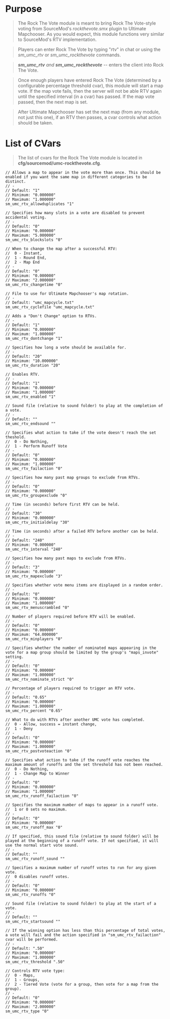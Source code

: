 # Purpose #

> The Rock The Vote module is meant to bring Rock The Vote-style voting from SourceMod's _rockthevote.smx_ plugin to Ultimate Mapchooser. As you would expect, this module functions very similar to SourceMod's RTV implementation.

> Players can enter Rock The Vote by typing "rtv" in chat or using the _sm\_umc\_rtv_ or _sm\_umc\_rockthevote_ commands.

> _**sm\_umc\_rtv** and **sm\_umc\_rockthevote**_ -- enters the client into Rock The Vote.

> Once enough players have entered Rock The Vote (determined by a configurable percentage threshold cvar), this module will start a map vote. If the map vote fails, then the server will not be able RTV again until the specified interval (in a cvar) has passed. If the map vote passed, then the next map is set.

> After Ultimate Mapchooser has set the next map (from any module, not just this one), if an RTV then passes, a cvar controls what action should be taken.


# List of CVars #
> The list of cvars for the Rock The Vote module is located in **cfg/sourcemod/umc-rockthevote.cfg**.
```
// Allows a map to appear in the vote more than once. This should be enabled if you want the same map in different categories to be distinct.
// -
// Default: "1"
// Minimum: "0.000000"
// Maximum: "1.000000"
sm_umc_rtv_allowduplicates "1"

// Specifies how many slots in a vote are disabled to prevent accidental voting.
// -
// Default: "0"
// Minimum: "0.000000"
// Maximum: "5.000000"
sm_umc_rtv_blockslots "0"

// When to change the map after a successful RTV:
//  0 - Instant,
//  1 - Round End,
//  2 - Map End
// -
// Default: "0"
// Minimum: "0.000000"
// Maximum: "2.000000"
sm_umc_rtv_changetime "0"

// File to use for Ultimate Mapchooser's map rotation.
// -
// Default: "umc_mapcycle.txt"
sm_umc_rtv_cyclefile "umc_mapcycle.txt"

// Adds a "Don't Change" option to RTVs.
// -
// Default: "1"
// Minimum: "0.000000"
// Maximum: "1.000000"
sm_umc_rtv_dontchange "1"

// Specifies how long a vote should be available for.
// -
// Default: "20"
// Minimum: "10.000000"
sm_umc_rtv_duration "20"

// Enables RTV.
// -
// Default: "1"
// Minimum: "0.000000"
// Maximum: "1.000000"
sm_umc_rtv_enabled "1"

// Sound file (relative to sound folder) to play at the completion of a vote.
// -
// Default: ""
sm_umc_rtv_endsound ""

// Specifies what action to take if the vote doesn't reach the set theshold.
//  0 - Do Nothing,
//  1 - Perform Runoff Vote
// -
// Default: "0"
// Minimum: "0.000000"
// Maximum: "1.000000"
sm_umc_rtv_failaction "0"

// Specifies how many past map groups to exclude from RTVs.
// -
// Default: "0"
// Minimum: "0.000000"
sm_umc_rtv_groupexclude "0"

// Time (in seconds) before first RTV can be held.
// -
// Default: "30"
// Minimum: "0.000000"
sm_umc_rtv_initialdelay "30"

// Time (in seconds) after a failed RTV before another can be held.
// -
// Default: "240"
// Minimum: "0.000000"
sm_umc_rtv_interval "240"

// Specifies how many past maps to exclude from RTVs.
// -
// Default: "3"
// Minimum: "0.000000"
sm_umc_rtv_mapexclude "3"

// Specifies whether vote menu items are displayed in a random order.
// -
// Default: "0"
// Minimum: "0.000000"
// Maximum: "1.000000"
sm_umc_rtv_menuscrambled "0"

// Number of players required before RTV will be enabled.
// -
// Default: "0"
// Minimum: "0.000000"
// Maximum: "64.000000"
sm_umc_rtv_minplayers "0"

// Specifies whether the number of nominated maps appearing in the vote for a map group should be limited by the group's "maps_invote" setting.
// -
// Default: "0"
// Minimum: "0.000000"
// Maximum: "1.000000"
sm_umc_rtv_nominate_strict "0"

// Percentage of players required to trigger an RTV vote.
// -
// Default: "0.65"
// Minimum: "0.000000"
// Maximum: "1.000000"
sm_umc_rtv_percent "0.65"

// What to do with RTVs after another UMC vote has completed.
//  0 - Allow, success = instant change,
//  1 - Deny
// -
// Default: "0"
// Minimum: "0.000000"
// Maximum: "1.000000"
sm_umc_rtv_postvoteaction "0"

// Specifies what action to take if the runoff vote reaches the maximum amount of runoffs and the set threshold has not been reached.
//  0 - Do Nothing,
//  1 - Change Map to Winner
// -
// Default: "0"
// Minimum: "0.000000"
// Maximum: "1.000000"
sm_umc_rtv_runoff_failaction "0"

// Specifies the maximum number of maps to appear in a runoff vote.
//  1 or 0 sets no maximum.
// -
// Default: "0"
// Minimum: "0.000000"
sm_umc_rtv_runoff_max "0"

// If specified, this sound file (relative to sound folder) will be played at the beginning of a runoff vote. If not specified, it will use the normal start vote sound.
// -
// Default: ""
sm_umc_rtv_runoff_sound ""

// Specifies a maximum number of runoff votes to run for any given vote.
//  0 disables runoff votes.
// -
// Default: "0"
// Minimum: "0.000000"
sm_umc_rtv_runoffs "0"

// Sound file (relative to sound folder) to play at the start of a vote.
// -
// Default: ""
sm_umc_rtv_startsound ""

// If the winning option has less than this percentage of total votes, a vote will fail and the action specified in "sm_umc_rtv_failaction" cvar will be performed.
// -
// Default: ".50"
// Minimum: "0.000000"
// Maximum: "1.000000"
sm_umc_rtv_threshold ".50"

// Controls RTV vote type:
//  0 - Maps,
//  1 - Groups,
//  2 - Tiered Vote (vote for a group, then vote for a map from the group).
// -
// Default: "0"
// Minimum: "0.000000"
// Maximum: "2.000000"
sm_umc_rtv_type "0"
```